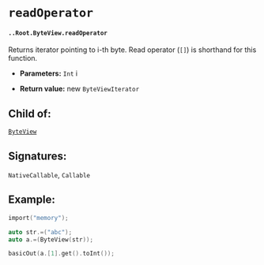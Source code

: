 # `readOperator`

#### `..Root.ByteView.readOperator`

Returns iterator pointing to i-th byte. Read operator (`[]`) is shorthand for this function.

* **Parameters:** `Int` i

* **Return value:** new `ByteViewIterator`

## Child of:

[`ByteView`](docs..Root.ByteView.md)

## Signatures:

`NativeCallable`, `Callable`

## Example:

```c
import("memory");

auto str.=("abc");
auto a.=(ByteView(str));

basicOut(a.[1].get().toInt());
```